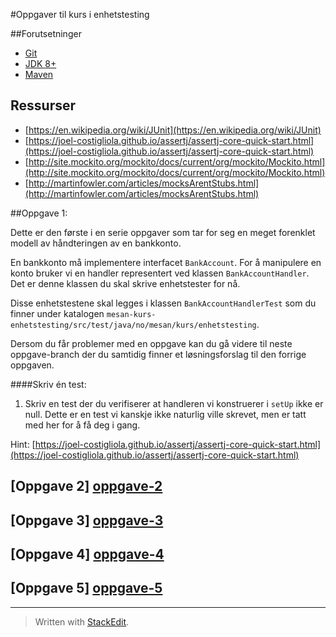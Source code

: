 #Oppgaver til kurs i enhetstesting

##Forutsetninger

 - [Git](https://git-scm.com/)
 - [JDK 8+](http://www.oracle.com/technetwork/java/javase/downloads/index.html)
 - [Maven](https://maven.apache.org/)

## Ressurser

 - [https://en.wikipedia.org/wiki/JUnit](https://en.wikipedia.org/wiki/JUnit)
 - [https://joel-costigliola.github.io/assertj/assertj-core-quick-start.html](https://joel-costigliola.github.io/assertj/assertj-core-quick-start.html)
 - [http://site.mockito.org/mockito/docs/current/org/mockito/Mockito.html](http://site.mockito.org/mockito/docs/current/org/mockito/Mockito.html)
 - [http://martinfowler.com/articles/mocksArentStubs.html](http://martinfowler.com/articles/mocksArentStubs.html)

##Oppgave 1:

Dette er den første i en serie oppgaver som tar for seg en meget forenklet modell av håndteringen av en bankkonto.

En bankkonto må implementere interfacet `BankAccount`. For å manipulere en konto bruker vi en handler representert ved klassen `BankAccountHandler`. Det er denne klassen du skal skrive enhetstester for nå. 

Disse enhetstestene skal legges i klassen `BankAccountHandlerTest` som du finner under katalogen `mesan-kurs-enhetstesting/src/test/java/no/mesan/kurs/enhetstesting`.

Dersom du får problemer med en oppgave kan du gå videre til neste oppgave-branch der du samtidig finner et løsningsforslag til den forrige oppgaven.

####Skriv én test:

 1. Skriv en test der du verifiserer at handleren vi konstruerer i `setUp` ikke er null. Dette er en test vi kanskje ikke naturlig ville skrevet, men er tatt med her for å få deg i gang.

Hint:  [https://joel-costigliola.github.io/assertj/assertj-core-quick-start.html](https://joel-costigliola.github.io/assertj/assertj-core-quick-start.html)

## [Oppgave 2] [oppgave-2]
## [Oppgave 3] [oppgave-3]
## [Oppgave 4] [oppgave-4]
## [Oppgave 5] [oppgave-5]
----------

> Written with [StackEdit](https://stackedit.io/).

[oppgave-1]: https://github.com/mesan/kurs-enhetstesting/tree/oppgave-1
[oppgave-2]: https://github.com/mesan/kurs-enhetstesting/tree/oppgave-2
[oppgave-3]: https://github.com/mesan/kurs-enhetstesting/tree/oppgave-3
[oppgave-4]: https://github.com/mesan/kurs-enhetstesting/tree/oppgave-4
[oppgave-5]: https://github.com/mesan/kurs-enhetstesting/tree/oppgave-5

